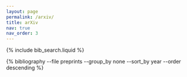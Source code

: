 ```yaml
---
layout: page
permalink: /arxiv/
title: arXiv
nav: true
nav_order: 3
---
```


<!-- _pages/arxiv.md -->

{% include bib_search.liquid %}

<div class="publications">

{% bibliography --file preprints --group_by none --sort_by year --order descending %}

</div>
